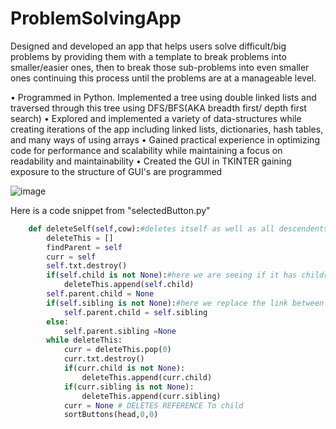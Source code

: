 # ProblemSolvingApp

Designed and developed an app that helps users solve difficult/big problems by providing them with
a template to break problems into smaller/easier ones, then to break those sub-problems into even
smaller ones continuing this process until the problems are at a manageable level.

• Programmed in Python. Implemented a tree using double linked lists and 
traversed through this tree using DFS/BFS(AKA breadth first/ depth first search)
• Explored and implemented a variety of data-structures while creating iterations of
the app including linked lists, dictionaries, hash tables, and many ways of using arrays
• Gained practical experience in optimizing code for performance and scalability while maintaining a focus on readability and maintainability
• Created the GUI in TKINTER gaining exposure to the structure of GUI's are programmed

![image](https://user-images.githubusercontent.com/36753290/170846460-1703f019-fa4b-4351-bf40-a6230a6f68ed.png)

Here is a code snippet from "selectedButton.py" 
```python
    def deleteSelf(self,cow):#deletes itself as well as all descendents of self
        deleteThis = []
        findParent = self
        curr = self
        self.txt.destroy()	
        if(self.child is not None):#here we are seeing if it has children so we can delete it and the rest of it's descendents using dfs
            deleteThis.append(self.child)
        self.parent.child = None
        if(self.sibling is not None):#here we replace the link between the parent and the self with either none or it's sibling.
            self.parent.child = self.sibling
        else:		
            self.parent.sibling =None
        while deleteThis:
            curr = deleteThis.pop(0)
            curr.txt.destroy()
            if(curr.child is not None):
                deleteThis.append(curr.child)
            if(curr.sibling is not None):
                deleteThis.append(curr.sibling)
            curr = None # DELETES REFERENCE To child
            sortButtons(head,0,0)
